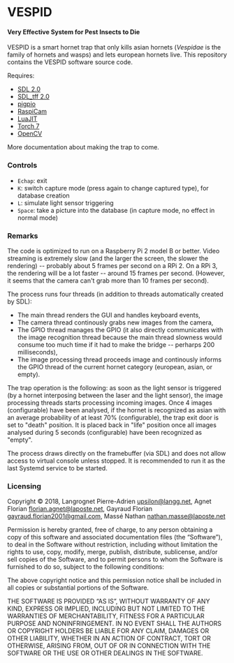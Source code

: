 # VESPID
#### Very Effective System for Pest Insects to Die

VESPID is a smart hornet trap that only kills asian hornets (*Vespidae* is the
family of hornets and wasps) and lets european hornets live. This repository
contains the VESPID software source code.

Requires:
* [SDL 2.0](http://libsdl.org/)
* [SDL_tff 2.0](https://www.libsdl.org/projects/SDL_ttf/)
* [pigpio](http://abyz.me.uk/rpi/pigpio/index.html)
* [RaspiCam](https://sourceforge.net/projects/raspicam/)
* [LuaJIT](http://luajit.org/)
* [Torch 7](http://torch.ch)
* [OpenCV](https://opencv.org)

More documentation about making the trap to come.

### Controls

* `Echap`: exit
* `K`: switch capture mode (press again to change captured type), for database
  creation
* `L`: simulate light sensor triggering
* `Space`: take a picture into the database (in capture mode, no effect in normal mode)

### Remarks

The code is optimized to run on a Raspberry Pi 2 model B or better. Video streaming
is extremely slow (and the larger the screen, the slower the rendering) -- probably
about 5 frames per second on a RPi 2. On a RPi 3, the rendering will be a lot
faster -- around 15 frames per second. (However, it seems that the camera can't
grab more than 10 frames per second).

The process runs four threads (in addition to threads automatically created
by SDL):

* The main thread renders the GUI and handles keyboard events,
* The camera thread continously grabs new images from the camera,
* The GPIO thread manages the GPIO (it also directly communicates with the
  image recognition thread because the main thread slowness would consume too
  much time if it had to make the bridge -- perharps 200 milliseconds),
* The image processing thread proceeds image and continously informs the GPIO
  thread of the current hornet category (european, asian, or empty).

The trap operation is the following: as soon as the light sensor is triggered
(by a hornet interposing between the laser and the light sensor), the image
processing threads starts processing incoming images. Once 4 images (configurable)
have been analysed, if the hornet is recognized as asian with an average probability
of at least 70% (configurable), the trap exit door is set to "death" position.
It is placed back in "life" position once all images analysed during 5 seconds
(configurable) have been recognized as "empty".

The process draws directly on the framebuffer (via SDL) and does not allow access
to virtual console unless stopped. It is recommended to run it as the last Systemd
service to be started.

### Licensing

Copyright © 2018, Langrognet Pierre-Adrien <upsilon@langg.net>,
Agnet Florian <florian.agnet@laposte.net>, Gayraud Florian <gayraud.florian2001@gmail.com>,
Massé Nathan <nathan.masse@laposte.net>

Permission is hereby granted, free of charge, to any person obtaining a copy of this software and associated documentation files (the “Software”), to deal in the Software without restriction, including without limitation the rights to use, copy, modify, merge, publish, distribute, sublicense, and/or sell copies of the Software, and to permit persons to whom the Software is furnished to do so, subject to the following conditions:

The above copyright notice and this permission notice shall be included in all copies or substantial portions of the Software.

THE SOFTWARE IS PROVIDED “AS IS”, WITHOUT WARRANTY OF ANY KIND, EXPRESS OR IMPLIED, INCLUDING BUT NOT LIMITED TO THE WARRANTIES OF MERCHANTABILITY, FITNESS FOR A PARTICULAR PURPOSE AND NONINFRINGEMENT. IN NO EVENT SHALL THE AUTHORS OR COPYRIGHT HOLDERS BE LIABLE FOR ANY CLAIM, DAMAGES OR OTHER LIABILITY, WHETHER IN AN ACTION OF CONTRACT, TORT OR OTHERWISE, ARISING FROM, OUT OF OR IN CONNECTION WITH THE SOFTWARE OR THE USE OR OTHER DEALINGS IN THE SOFTWARE.
